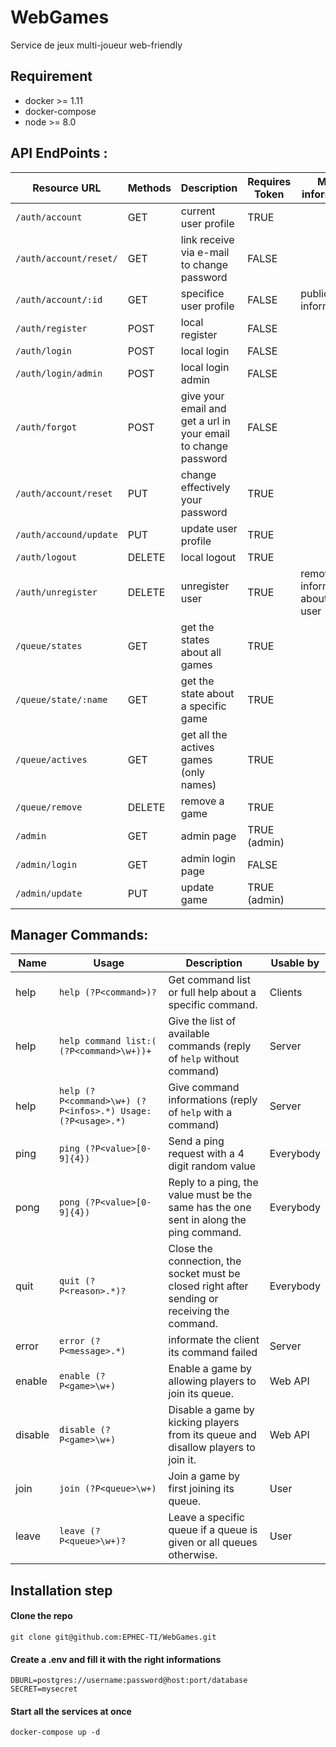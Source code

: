# WebGames
Service de jeux multi-joueur web-friendly

## Requirement
- docker >= 1.11
- docker-compose
- node >= 8.0

## API EndPoints :

| Resource URL | Methods | Description | Requires Token | More information |
| -------- | ------------- | --------- |--------------- | ---------------- |
| `/auth/account`| GET | current user profile | TRUE |
| `/auth/account/reset/` | GET | link receive via e-mail to change password | FALSE | 
| `/auth/account/:id` | GET | specifice user profile | FALSE | public informations |
| `/auth/register` | POST | local register | FALSE | 
| `/auth/login` | POST | local login | FALSE | 
| `/auth/login/admin` | POST | local login admin| FALSE | 
| `/auth/forgot` | POST | give your email and get a url in your email to change password | FALSE |
| `/auth/account/reset` | PUT | change effectively your password | TRUE | 
| `/auth/accound/update` | PUT | update user profile | TRUE |
| `/auth/logout`| DELETE | local logout | TRUE |
| `/auth/unregister`| DELETE | unregister user | TRUE | remove all informations about the user |
| `/queue/states` | GET | get the states about all games | TRUE |
| `/queue/state/:name` | GET | get the state about a specific game | TRUE |
| `/queue/actives` | GET | get all the actives games (only names) | TRUE |
| `/queue/remove` | DELETE | remove a game | TRUE | 
| `/admin` | GET | admin page | TRUE (admin) |
| `/admin/login` | GET | admin login page | FALSE |
| `/admin/update` | PUT | update game | TRUE (admin) |     

## Manager Commands:

| Name | Usage | Description | Usable by |
| ---- | ----- | ----------- | --------- |
| help | `help (?P<command>)?` | Get command list or full help about a specific command. | Clients |
| help | `help command list:( (?P<command>\w+))+` | Give the list of available commands (reply of `help` without command) | Server |
| help | `help (?P<command>\w+) (?P<infos>.*) Usage: (?P<usage>.*)` | Give command informations (reply of `help` with a command) | Server |
| ping | `ping (?P<value>[0-9]{4})` | Send a ping request with a 4 digit random value | Everybody |
| pong | `pong (?P<value>[0-9]{4})` | Reply to a ping, the value must be the same has the one sent in along the ping command. | Everybody |
| quit | `quit (?P<reason>.*)?` | Close the connection, the socket must be closed right after sending or receiving the command. | Everybody |
| error | `error (?P<message>.*)` | informate the client its command failed | Server |
| enable | `enable (?P<game>\w+)` | Enable a game by allowing players to join its queue. | Web API |
| disable | `disable (?P<game>\w+)` | Disable a game by kicking players from its queue and disallow players to join it. | Web API |
| join | `join (?P<queue>\w+)` | Join a game by first joining its queue. | User |
| leave | `leave (?P<queue>\w+)?` | Leave a specific queue if a queue is given or all queues otherwise. | User |


## Installation step

#### Clone the repo
```
git clone git@github.com:EPHEC-TI/WebGames.git
```

#### Create a .env and fill it with the right informations
```
DBURL=postgres://username:password@host:port/database
SECRET=mysecret
```

#### Start all the services at once

```
docker-compose up -d
```

